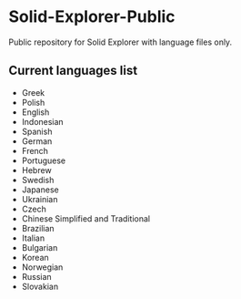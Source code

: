 Solid-Explorer-Public
=====================

Public repository for Solid Explorer with language files only.

Current languages list
----------------------

* Greek
* Polish
* English
* Indonesian
* Spanish
* German
* French
* Portuguese
* Hebrew
* Swedish
* Japanese
* Ukrainian
* Czech
* Chinese Simplified and Traditional
* Brazilian
* Italian
* Bulgarian
* Korean
* Norwegian
* Russian
* Slovakian